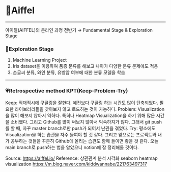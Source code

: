 # 🏫Aiffel
----
아이펠(AIFFEL)의 온라인 과정 전반기 → Fundamental Stage & Exploration Stage


### 🧭Exploration Stage
1. Machine Learning Project
2. Iris dataset을 이용하여 품종 분류를 해보고 나아가 다양한 분류 문제에도 적용
3. 손글씨 분류, 와인 분류, 유방암 여부에 대한 분류 모델을 학습

----
### 💗Retrospective method KPT(Keep-Problem-Try)
Keep: 적재적시에 구글링을 잘한다. 예전보다 구글링 하는 시간도 많이 단축되었다.
필요한 라이브러리들을 찾아보지 않고 로드하는 것이 가능하다.
Problem: Visualization을 많이 해보지 않아서 약하다. 특히나 Heatmap Visualization을 하기 위해 많은 시간을 소비했다.
그리고 Github를 많이 써보지 않아서 익숙하지가 않다. 그래서 git push를 할 때, 자꾸 master branch로만 push가 되어서 난관을 겪었다.
Try: 평소에도 Visualization을 하는 습관을 자주 들여야 할 것 같다. 그리고 앞으로는 프로젝트와 내가 공부하는 것들을 꾸준히 Github에 올리는 습관도 함께 들이면 좋을 것 같다. 오늘 main branch로 push하는 법을 알았으니 notion에 잘 정리해둘 것이다.


Source: <https://aiffel.io/>
Reference: 상관관계 분석 시각화 seaborn heatmap visualization <https://m.blog.naver.com/kiddwannabe/221763497317>
